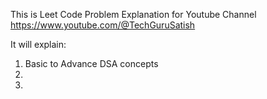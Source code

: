 This is Leet Code Problem Explanation for Youtube Channel 
https://www.youtube.com/@TechGuruSatish

It will explain:
1. Basic to Advance DSA concepts
2. 
3. 
